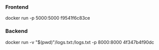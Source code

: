 ### Frontend

docker run -p 5000:5000 f9541f6c83ce

### Backend

docker run -v "$(pwd)"/logs.txt:/logs.txt -p 8000:8000 4f347b4f90dc
